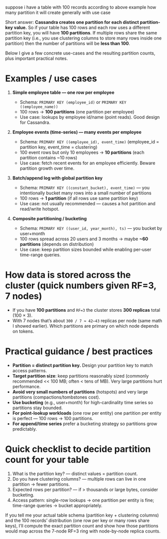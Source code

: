 suppose i have a table with 100 records according to above example how many partition it will create generally with use case 

Short answer: **Cassandra creates one partition for each distinct partition-key value.**
So if your table has 100 rows and each row uses a different partition key, you will have **100 partitions**. If multiple rows share the same partition key (i.e., you use clustering columns to store many rows inside one partition) then the number of partitions will be **less than 100**.

Below I give a few concrete use-cases and the resulting partition counts, plus important practical notes.

# Examples / use cases

1. **Simple employee table — one row per employee**

   * Schema: `PRIMARY KEY (employee_id)` or `PRIMARY KEY ((employee_name))`
   * 100 rows → **100 partitions** (one partition per employee)
   * Use case: lookups by employee id/name (point reads). Good design for Cassandra.

2. **Employee events (time-series) — many events per employee**

   * Schema: `PRIMARY KEY ((employee_id), event_time)` (employee\_id = partition key, event\_time = clustering)
   * 100 event rows but only 10 employees → **10 partitions** (each partition contains \~10 rows)
   * Use case: fetch recent events for an employee efficiently. Beware partition growth over time.

3. **Batch/append log with global partition key**

   * Schema: `PRIMARY KEY ((constant_bucket), event_time)` — you intentionally bucket many rows into a small number of partitions
   * 100 rows → **1 partition** (if all rows use same partition key)
   * Use case: not usually recommended — causes a hot partition and read/write hotspot.

4. **Composite partitioning / bucketing**

   * Schema: `PRIMARY KEY ((user_id, year_month), ts)` — you bucket by user+month
   * 100 rows spread across 20 users and 3 months → maybe **\~60 partitions** (depends on distribution)
   * Use case: keep partition sizes bounded while enabling per-user time-range queries.

# How data is stored across the cluster (quick numbers given RF=3, 7 nodes)

* If you have **100 partitions** and `RF=3` the cluster stores **300 replicas** total (100 × 3).
* With 7 nodes that’s about `300 / 7 ≈ 42–43` replicas per node (same math I showed earlier). Which partitions are primary on which node depends on tokens.

# Practical guidance / best practices

* **Partition = distinct partition key.** Design your partition key to match access patterns.
* **Target partition size**: keep partitions reasonably sized (commonly recommended << 100 MB; often < tens of MB). Very large partitions hurt performance.
* **Avoid very small numbers of partitions** (hotspots) and very large partitions (compactions/tombstones cost).
* **Use bucketing** (e.g., user+month) for high-cardinality time series so partitions stay bounded.
* **For point-lookup workloads** (one row per entity) one partition per entity is perfect — 100 rows → 100 partitions.
* **For append/time series** prefer a bucketing strategy so partitions grow predictably.

# Quick checklist to decide partition count for your table

1. What is the partition key? — distinct values = partition count.
2. Do you have clustering columns? — multiple rows can live in one partition → fewer partitions.
3. Expected rows per partition? — if > thousands or large bytes, consider bucketing.
4. Access pattern: single-row lookups → one partition per entity is fine; time-range queries → bucket appropriately.

If you tell me your actual table schema (partition key + clustering columns) and the 100 records’ distribution (one row per key or many rows share keys), I’ll compute the exact partition count and show how those partitions would map across the 7-node RF=3 ring with node-by-node replica counts.
